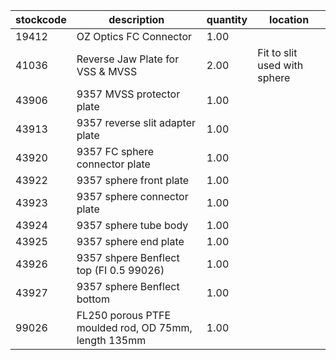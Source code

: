 |stockcode|description|quantity|location|
|---------|-----------|--------|--------|
|19412|OZ Optics FC Connector|1.00||
|41036|Reverse Jaw Plate for VSS & MVSS|2.00|Fit to slit used with sphere|
|43906|9357 MVSS protector plate|1.00||
|43913|9357 reverse slit adapter plate|1.00||
|43920|9357 FC sphere connector plate|1.00||
|43922|9357 sphere front plate|1.00||
|43923|9357 sphere connector plate|1.00||
|43924|9357 sphere tube body|1.00||
|43925|9357 sphere end plate|1.00||
|43926|9357 shpere Benflect top (FI  0.5  99026)|1.00||
|43927|9357 sphere Benflect bottom|1.00||
|99026|FL250 porous PTFE moulded rod, OD 75mm, length 135mm|1.00||
